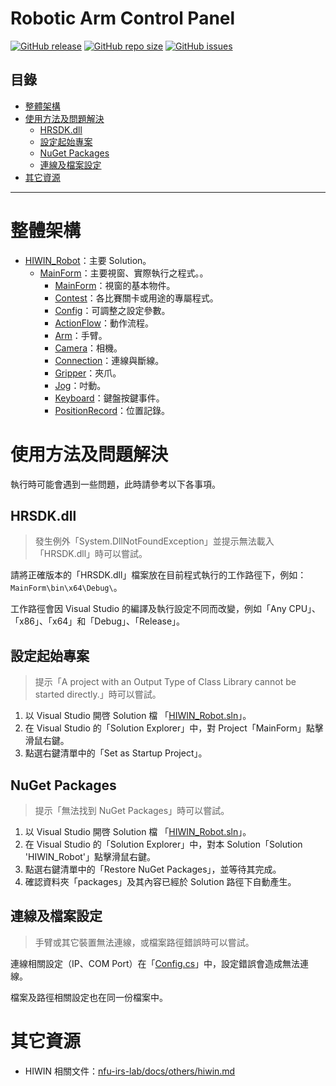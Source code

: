 # Robotic Arm Control Panel

[![GitHub release](https://img.shields.io/github/release/nfu-irs-lab/robotic-arm-control-panel.svg)](https://github.com/nfu-irs-lab/robotic-arm-control-panel/releases)
[![GitHub repo size](https://img.shields.io/github/repo-size/nfu-irs-lab/robotic-arm-control-panel)](https://github.com/nfu-irs-lab/robotic-arm-control-panel)
[![GitHub issues](https://img.shields.io/github/issues/nfu-irs-lab/robotic-arm-control-panel.svg)](https://github.com/nfu-irs-lab/robotic-arm-control-panel/issues)

## 目錄
- [整體架構](#整體架構)
- [使用方法及問題解決](#使用方法及問題解決)
  - [HRSDK.dll](#hrsdkdll)
  - [設定起始專案](#設定起始專案)
  - [NuGet Packages](#nuget-packages)
  - [連線及檔案設定](#連線及檔案設定)
- [其它資源](#其它資源)

---

# 整體架構
- [HIWIN_Robot](/HIWIN_Robot.sln)：主要 Solution。
  - [MainForm](/MainForm/)：主要視窗、實際執行之程式。。
    - [MainForm](/MainForm/MainForm.cs)：視窗的基本物件。
    - [Contest](/MainForm/Contest.cs)：各比賽關卡或用途的專屬程式。
    - [Config](/MainForm/Config.cs)：可調整之設定參數。
    - [ActionFlow](/MainForm/ActionFlow.cs)：動作流程。
    - [Arm](/MainForm/Arm.cs)：手臂。
    - [Camera](/MainForm/Camera.cs)：相機。
    - [Connection](/MainForm/Connection.cs)：連線與斷線。
    - [Gripper](/MainForm/Gripper.cs)：夾爪。
    - [Jog](/MainForm/Jog.cs)：吋動。
    - [Keyboard](/MainForm/Keyboard.cs)：鍵盤按鍵事件。
    - [PositionRecord](/MainForm/PositionRecord.cs)：位置記錄。

# 使用方法及問題解決
執行時可能會遇到一些問題，此時請參考以下各事項。

## HRSDK.dll
> 發生例外「System.DllNotFoundException」並提示無法載入「HRSDK.dll」時可以嘗試。

請將正確版本的「HRSDK.dll」檔案放在目前程式執行的工作路徑下，例如：`MainForm\bin\x64\Debug\`。

工作路徑會因 Visual Studio 的編譯及執行設定不同而改變，例如「Any CPU」、「x86」、「x64」和「Debug」、「Release」。

## 設定起始專案
> 提示「A project with an Output Type of Class Library cannot be started directly.」時可以嘗試。

1. 以 Visual Studio 開啓 Solution 檔 「[HIWIN_Robot.sln](/HIWIN_Robot.sln)」。
2. 在 Visual Studio 的「Solution Explorer」中，對 Project「MainForm」點擊滑鼠右鍵。
3. 點選右鍵清單中的「Set as Startup Project」。

## NuGet Packages
> 提示「無法找到 NuGet Packages」時可以嘗試。

1. 以 Visual Studio 開啓 Solution 檔 「[HIWIN_Robot.sln](/HIWIN_Robot.sln)」。
2. 在 Visual Studio 的「Solution Explorer」中，對本 Solution「Solution 'HIWIN_Robot'」點擊滑鼠右鍵。
3. 點選右鍵清單中的「Restore NuGet Packages」，並等待其完成。
4. 確認資料夾「packages」及其內容已經於 Solution 路徑下自動產生。

## 連線及檔案設定
> 手臂或其它裝置無法連線，或檔案路徑錯誤時可以嘗試。

連線相關設定（IP、COM Port）在「[Config.cs](/MainForm/Config.cs)」中，設定錯誤會造成無法連線。

檔案及路徑相關設定也在同一份檔案中。

# 其它資源
- HIWIN 相關文件：[nfu-irs-lab/docs/others/hiwin.md](https://github.com/nfu-irs-lab/docs/blob/main/others/hiwin.md)
